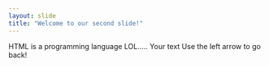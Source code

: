 ```yaml
---
layout: slide
title: "Welcome to our second slide!"
---
```


HTML is a programming language
LOL.....
Your text
Use the left arrow to go back!
